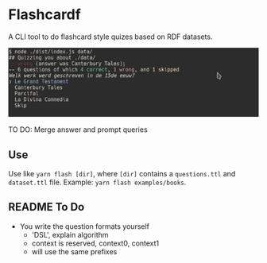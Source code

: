 # Flashcardf

A CLI tool to do flashcard style quizes based on RDF datasets.

![Screenshot](./docs/images/screenshot1.png)

TO DO: Merge answer and prompt queries

## Use

Use like `yarn flash [dir]`, where `[dir]` contains a `questions.ttl` and `dataset.ttl` file. Example: `yarn flash examples/books`.

## README To Do

- You write the question formats yourself
  - 'DSL', explain algorithm
  - context is reserved, context0, context1
  - will use the same prefixes
